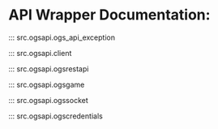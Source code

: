 # API Wrapper Documentation:

::: src.ogsapi.ogs_api_exception

::: src.ogsapi.client

::: src.ogsapi.ogsrestapi

::: src.ogsapi.ogsgame

::: src.ogsapi.ogssocket

::: src.ogsapi.ogscredentials
